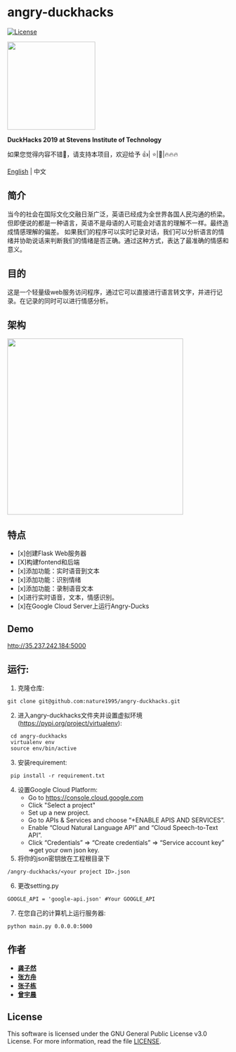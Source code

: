 # angry-duckhacks

[![License](https://img.shields.io/badge/license-GPL--3.0-green.svg)]()

<img src="https://i.loli.net/2019/02/17/5c69796b1d571.png" width="200" hegiht="800"/>
<br>

**DuckHacks 2019 at Stevens Institute of Technology** 

如果您觉得内容不错📖，请支持本项目，欢迎给予 👍| ⭐|👏|🔥🔥🔥

[English](https://github.com/nature1995/angry-duckhacks/blob/dev/README.md) | 中文

## 简介

当今的社会在国际文化交融日渐广泛，英语已经成为全世界各国人民沟通的桥梁。但即便说的都是一种语言，英语不是母语的人可能会对语言的理解不一样。最终造成情感理解的偏差。
如果我们的程序可以实时记录对话，我们可以分析语言的情绪并协助说话来判断我们的情绪是否正确。通过这种方式，表达了最准确的情感和意义。 

## 目的

这是一个轻量级web服务访问程序，通过它可以直接进行语言转文字，并进行记录。在记录的同时可以进行情感分析。

## 架构
<img src="https://i.loli.net/2019/02/17/5c697080ba3cd.png" width="400" hegiht="800" align=center />

## 特点  
- [x]创建Flask Web服务器 
- [X]构建fontend和后端
- [x]添加功能：实时语音到文本
- [x]添加功能：识别情绪
- [x]添加功能：录制语音文本
- [x]进行实时语音，文本，情感识别。
- [x]在Google Cloud Server上运行Angry-Ducks

## Demo
http://35.237.242.184:5000

## 运行:  
1. 克隆仓库:
```
git clone git@github.com:nature1995/angry-duckhacks.git
```
2. 进入angry-duckhacks文件夹并设置虚拟环境 (https://pypi.org/project/virtualenv):
```
 cd angry-duckhacks
 virtualenv env
 source env/bin/active
```
3. 安装requirement:
```
 pip install -r requirement.txt
```
4. 设置Google Cloud Platform:  
    - Go to https://console.cloud.google.com  
    - Click "Select a project" 
    - Set up a new project.
    - Go to APIs & Services and choose “+ENABLE APIS AND SERVICES”.
    - Enable “Cloud Natural Language API” and “Cloud Speech-to-Text API”.
    - Click “Credentials” => “Create credentials” => “Service account key” =>get your own json key.
5. 将你的json密钥放在工程根目录下
```
/angry-duckhacks/<your project ID>.json
```
6. 更改setting.py
```
GOOGLE_API = 'google-api.json' #Your GOOGLE_API
```
7. 在您自己的计算机上运行服务器:
```
python main.py 0.0.0.0:5000
```

## 作者  
* [**龚子然**](http://ranxiaolang.com)
* [**张方舟**](https://github.com/zfz)
* [**张子栋**](https://github.com/zzdqqqq)
* [**曾宇晨**](https://github.com/zlaomin)

## License  
This software is licensed under the GNU General Public License v3.0 License. For more information, read the file [LICENSE](https://github.com/nature1995/image-classify-django-server/blob/master/LICENSE).
